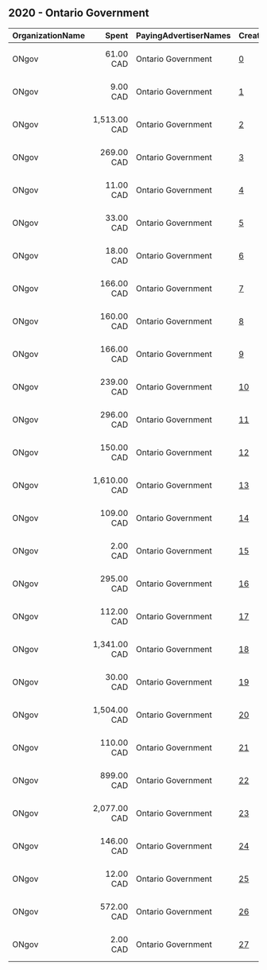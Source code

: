 ## 2020 - Ontario Government 
|OrganizationName|Spent|PayingAdvertiserNames|CreativeUrls|Impressions|Genders|AgeBrackets|CountryCodes|BillingAddresses|CandidateBallotInformation|
|:---|---:|:---|:---|---:|:---|:---|:---|:---|:---|
|ONgov|61.00 CAD|Ontario Government|[0](https://www.snap.com/political-ads/asset/f9ea88304d74b3a3ca6ca0caa0885e4089670453a07127097ca8ea2d31e30c1c?mediaType=jpg)|22,036||18-40|canada|"438 University Avenue,Toronto,M7A 1T7,CA"||
|ONgov|9.00 CAD|Ontario Government|[1](https://www.snap.com/political-ads/asset/27ae30759f09869cd974371b135986c5cd4c41468956cad51762a9f0545516e5?mediaType=jpg)|1,488||18+|canada|"438 University Avenue,Toronto,M7A 1T7,CA"||
|ONgov|1,513.00 CAD|Ontario Government|[2](https://www.snap.com/political-ads/asset/fa22ddd80463712ff7b49a68278ea10c707c07dd5c2efe939b4bb23870a6e922?mediaType=jpg)|349,063||18-45|canada|"438 University Avenue,Toronto,M7A 1T7,CA"||
|ONgov|269.00 CAD|Ontario Government|[3](https://www.snap.com/political-ads/asset/b0040a9ef6698edce491d216a62bfc99f6167991446933bb38312acb31602cbe?mediaType=mp4)|107,492||18-40|canada|"438 University Avenue,Toronto,M7A 1T7,CA"||
|ONgov|11.00 CAD|Ontario Government|[4](https://www.snap.com/political-ads/asset/27ae30759f09869cd974371b135986c5cd4c41468956cad51762a9f0545516e5?mediaType=jpg)|3,810||18+|canada|"438 University Avenue,Toronto,M7A 1T7,CA"||
|ONgov|33.00 CAD|Ontario Government|[5](https://www.snap.com/political-ads/asset/7e166c1393f8c0f096bc0d176046bb48abf7ea8917764f2ee14508115837891b?mediaType=mp4)|10,445||18-40|canada|"438 University Avenue,Toronto,M7A 1T7,CA"||
|ONgov|18.00 CAD|Ontario Government|[6](https://www.snap.com/political-ads/asset/702b612edf711acefbb8cd22c2be5fc294c5013a338efb0a1b975dbd5d794cc1?mediaType=jpg)|5,466||18-40|canada|"438 University Avenue,Toronto,M7A 1T7,CA"||
|ONgov|166.00 CAD|Ontario Government|[7](https://www.snap.com/political-ads/asset/8ad5c630003a910d5c9c123ee1b35ec47658f19de153e43189c5ddb2a50585e4?mediaType=jpg)|28,555||18-45|canada|"438 University Avenue,Toronto,M7A 1T7,CA"||
|ONgov|160.00 CAD|Ontario Government|[8](https://www.snap.com/political-ads/asset/93fa2ccd7312d81a0e7d16d61970d8d34ba1125d9065c7420426f7757bfc4519?mediaType=jpg)|27,499||18-45|canada|"438 University Avenue,Toronto,M7A 1T7,CA"||
|ONgov|166.00 CAD|Ontario Government|[9](https://www.snap.com/political-ads/asset/483f3145001c99675ce11b2f1057f419beed548569c34be23b7f20a2319f2c1a?mediaType=jpg)|28,569||18+|canada|"438 University Avenue,Toronto,M7A 1T7,CA"||
|ONgov|239.00 CAD|Ontario Government|[10](https://www.snap.com/political-ads/asset/f8ed93141d0b751e876b201c453906ce50cf43f74e7fd48f18f4a19851844465?mediaType=mp4)|95,521||18-40|canada|"438 University Avenue,Toronto,M7A 1T7,CA"||
|ONgov|296.00 CAD|Ontario Government|[11](https://www.snap.com/political-ads/asset/7522884517c11a6bb3fe10907bd752cb3d334324d5d4996941caf98071866396?mediaType=jpg)|56,768||18-45|canada|"438 University Avenue,Toronto,M7A 1T7,CA"||
|ONgov|150.00 CAD|Ontario Government|[12](https://www.snap.com/political-ads/asset/1a6a8df70f673c7484df8e1f6d56055a15630130ed9fb900ac6bf2b4ee485dde?mediaType=jpg)|58,577||18-40|canada|"438 University Avenue,Toronto,M7A 1T7,CA"||
|ONgov|1,610.00 CAD|Ontario Government|[13](https://www.snap.com/political-ads/asset/ce9c019159e2fabc824bb8b7c32c6c95d4f7ef48719f9011e075a86883b75216?mediaType=jpg)|377,159||18+|canada|"438 University Avenue,Toronto,M7A 1T7,CA"||
|ONgov|109.00 CAD|Ontario Government|[14](https://www.snap.com/political-ads/asset/a8206b454e91210ef61b0221477ea4db01e9b29df881947e22709cecce242883?mediaType=mp4)|31,565||18-24|canada|"438 University Avenue,Toronto,M7A 1T7,CA"||
|ONgov|2.00 CAD|Ontario Government|[15](https://www.snap.com/political-ads/asset/93fa2ccd7312d81a0e7d16d61970d8d34ba1125d9065c7420426f7757bfc4519?mediaType=jpg)|349||18-45|canada|"438 University Avenue,Toronto,M7A 1T7,CA"||
|ONgov|295.00 CAD|Ontario Government|[16](https://www.snap.com/political-ads/asset/fa22ddd80463712ff7b49a68278ea10c707c07dd5c2efe939b4bb23870a6e922?mediaType=jpg)|56,516||18-45|canada|"438 University Avenue,Toronto,M7A 1T7,CA"||
|ONgov|112.00 CAD|Ontario Government|[17](https://www.snap.com/political-ads/asset/37d057fe747fbb2bda51ac2208cbfb173c99ecb17aac617517503f99362c72de?mediaType=mp4)|24,626||18-40|canada|"438 University Avenue,Toronto,M7A 1T7,CA"||
|ONgov|1,341.00 CAD|Ontario Government|[18](https://www.snap.com/political-ads/asset/7522884517c11a6bb3fe10907bd752cb3d334324d5d4996941caf98071866396?mediaType=jpg)|309,709||18-45|canada|"438 University Avenue,Toronto,M7A 1T7,CA"||
|ONgov|30.00 CAD|Ontario Government|[19](https://www.snap.com/political-ads/asset/f86b8507939282e05313dc9b6d56b04f1621b4a40a24ecef2ec7b10ef3b4309c?mediaType=mp4)|9,572||18-40|canada|"438 University Avenue,Toronto,M7A 1T7,CA"||
|ONgov|1,504.00 CAD|Ontario Government|[20](https://www.snap.com/political-ads/asset/9a0879b84afcda19e9dfcf9540f78e7ce3691f21979bd54eb0999f20228a1a92?mediaType=png)|353,576||18+|canada|"438 University Avenue,Toronto,M7A 1T7,CA"||
|ONgov|110.00 CAD|Ontario Government|[21](https://www.snap.com/political-ads/asset/6e3a32fbf0a406cc82f253f844fa879e1bfac01e42f7a2e690115f2d15d4cd75?mediaType=mp4)|24,249||18-40|canada|"438 University Avenue,Toronto,M7A 1T7,CA"||
|ONgov|899.00 CAD|Ontario Government|[22](https://www.snap.com/political-ads/asset/d587d932e730274fab9860a47e874024c32eb5a79a9c5c01e7f7ee9fc52ace14?mediaType=mp4)|352,065||18-24|canada|"438 University Avenue,Toronto,M7A 1T7,CA"||
|ONgov|2,077.00 CAD|Ontario Government|[23](https://www.snap.com/political-ads/asset/85b6027ac856c695a851553fe64b2f47ebbfeee32c90dfe906c830d350ae4347?mediaType=jpg)|569,953||18+|canada|"438 University Avenue,Toronto,M7A 1T7,CA"||
|ONgov|146.00 CAD|Ontario Government|[24](https://www.snap.com/political-ads/asset/d660e77b18be58800f7176d2678e89c39378f961949054566f4b48e8e7cddc48?mediaType=jpg)|25,007||18+|canada|"438 University Avenue,Toronto,M7A 1T7,CA"||
|ONgov|12.00 CAD|Ontario Government|[25](https://www.snap.com/political-ads/asset/145b0090bcf4dfd840157d4f5ff70f68b564512a457d71bc616bee5b4c7763e5?mediaType=jpg)|3,797||18+|canada|"438 University Avenue,Toronto,M7A 1T7,CA"||
|ONgov|572.00 CAD|Ontario Government|[26](https://www.snap.com/political-ads/asset/b9a7efd8d8e28142c676b460c5a4ab522bb4ac5a66237b32c87a2f52431528f7?mediaType=jpg)|235,767||18-40|canada|"438 University Avenue,Toronto,M7A 1T7,CA"||
|ONgov|2.00 CAD|Ontario Government|[27](https://www.snap.com/political-ads/asset/8ad5c630003a910d5c9c123ee1b35ec47658f19de153e43189c5ddb2a50585e4?mediaType=jpg)|337||18-45|canada|"438 University Avenue,Toronto,M7A 1T7,CA"||
